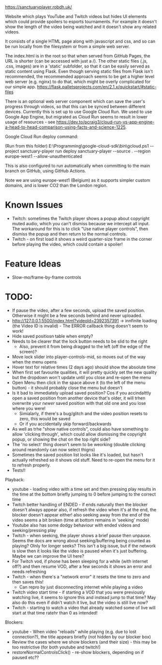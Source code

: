 https://sanctuaryplayer.robdh.uk/

Website which plays YouTube and Twitch videos but hides UI elements which could provide spoilers to esports tournaments.
For example it doesn't show the length of the video being watched and it doesn't show any related videos.

It consists of a single HTML page along with javascript and css, and so can be run locally from the filesystem or
from a simple web server.

The index.html is in the root so that when served from GitHub Pages, the URL is shorter (can be accessed with just a /).
The other static files (.js, .css, images) are in a 'static' subfolder, so that it can be
easily served as static content using Flask. Even though serving static files from Flask isn't recommended, the recommended
approach seems to be get a higher level web server (e.g. nginx) to do that, which might be overly
complicated for our simple app.
https://flask.palletsprojects.com/en/2.1.x/quickstart/#static-files

There is an optional web server component which can save the user's progress through videos, so that this can be
synced between different devices. Currently this is set up to use Google Cloud Run. We used to use Google App Engine,
but migrated as Cloud Run seems to result in lower usage of resources - see
https://dev.to/pcraig3/cloud-run-vs-app-engine-a-head-to-head-comparison-using-facts-and-science-1225.

Google Cloud Run deploy command:

(Run from this folder)
E:\Programming\google-cloud-sdk\bin\gcloud.ps1 --project sanctuary-player run deploy sanctuary-player --source . --region europe-west1 --allow-unauthenticated

This is also configured to run automatically when committing to the main branch on GitHub, using GitHub Actions.

Note we are using europe-west1 (Belgium) as it supports simpler custom domains, and is lower CO2 than the London region.

Known Issues
============

* Twitch: sometimes the Twitch player shows a popup about copyright muted audio, which you can't dismiss because we intercept all input. The workaround for this is to click "Use native player controls", then dismiss the popup and then return to the normal controls.
* Twitch - on first load it shows a weird quarter-size frame in the corner before playing the video, which could contain a spoiler!

Feature Ideas
==============

* Slow-mo/frame-by-frame controls

TODO:
=====

* If pause the video, after a few seconds, upload the saved position. Otherwise it might be a few seconds behind and never uploaded.
* http://127.0.0.1:5500/index.html?videoId=2392357391 -> innfinite loading (the Video ID is invalid) -  The ERROR callback thing doesn't seem to work!
* Hide saved positiosn table when empty?
* Needs to be clearer that the lock button needs to be slid to the right
   * Also, prevent it from being dragged to the left (off the edge of the screen)?
* Move lock slider into player-controls-mid, so moves out of the way when the menu opens
* Hover text for relative times (2 days ago) should show the absolute time
* When first set favourite qualities, it will pretty quickly set the new quality but the dropdown won't update until you close and re-open the menu
* Open Menu then click in the space above it (to the left of the menu button) - it should probably close the menu but doesn't
* Is it bad to immediately upload saved position? Cos if you accindalttly open a saved position from another device that's older, it will trhen overwrite your _newer_ saved position with that old one and you lose where you were!
   * Simialarly, if there's a bug/glitch and the video position resets to zero, this would be saved
   * Or if you accidentally skip forward/backwards
* As well as trhe "show native controls", could also have something to allow 'clicking through', which could allow dismissing the copyright popup, or showing the chat on the top right side?
* The 'no select' thing doesn't seem to be weorking (double clicking around reandomly can now select thigns)
* Sometimes the saved position list looks like it's loaded, but hasn't actually refreshed so it shows old stuff. Need to re-open the menu for it to refresh properly.
* Tests!!

Playback:

* youtube - loading video with a time set and then pressing play results in the time at the bottom briefly jumping to 0 before jumping to the correct time
* Twitch better handling of ENDED - if ends naturally then the blocker doesn't always appear
   also, if refresh the video when it's at the end, the blocker doesn't appear either!
   also seeking away from the end of the video seems a bit broken (time at bottom remains in 'seeking' mode)
* Youtube also has some dodgy behaviour with ended videos and seeking/pressing play
* Twitch - when seeking, the player shows a brief pause then unpause. Seems the docs are wrong about seeking/buffering being counted as playing? OInly for longer seeks?
      This isn't a big issue, but if the network is slow then it looks like the video is paused when it's just buffering. Maybe we can improve the UI here?
* For Twitch vod, if phone has been sleeping for a while (with internet off?) and then resume VOD, after a few seconds it shows an error and needs refreshing
* Twitch - when there's a "network error" it resets the time to zero and then saves this!
    * Can repro by just disconnecting internet while playing a video
* Twitch video start time  - if starting a VOD that you were previously watching live, it seems to ignore this and instead jump to that time? May also do this even if didn't watch it live, but the video is still live now?
* Twitch - starting to watch a video that already watched some of live will start at that time ratehr than 0 as intended!


Blockers:

* youtube - When video "reloads" while playing (e.g. due to lost connection?), the title appears briefly (not hidden by our blocker box)
* Review the cases where we show blockers (and their size) - this may be too restrictive (for both youtube and twitch!)
* restoreNormalControlsClick() - re-show blockers, depending on if paused etc??

